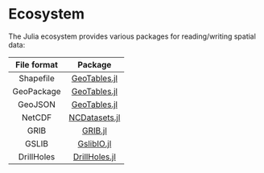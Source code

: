 # Ecosystem

The Julia ecosystem provides various packages for reading/writing spatial data:

| File format | Package |
|:-----------:|:-------:|
| Shapefile   | [GeoTables.jl](https://github.com/JuliaEarth/GeoTables.jl) |
| GeoPackage  | [GeoTables.jl](https://github.com/JuliaEarth/GeoTables.jl) |
| GeoJSON     | [GeoTables.jl](https://github.com/JuliaEarth/GeoTables.jl) |
| NetCDF      | [NCDatasets.jl](https://github.com/Alexander-Barth/NCDatasets.jl) |
| GRIB        | [GRIB.jl](https://github.com/weech/GRIB.jl) |
| GSLIB       | [GslibIO.jl](https://github.com/JuliaEarth/GslibIO.jl) |
| DrillHoles  | [DrillHoles.jl](https://github.com/JuliaEarth/DrillHoles.jl) |
